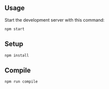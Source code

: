 Usage
---
 
Start the development server with this command:
 
```
npm start
```


Setup
---
 
```
npm install
```
 
 
Compile
---
 
```
npm run compile
```